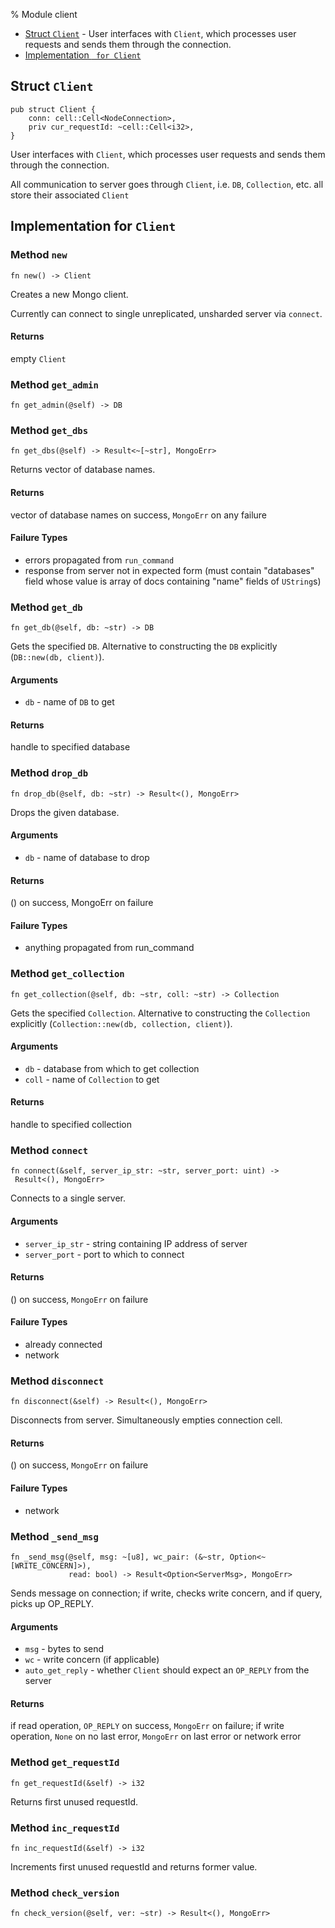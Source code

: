 % Module client

<div class='index'>

* [Struct `Client`](#struct-client) - User interfaces with `Client`, which processes user requests  and sends them through the connection.
* [Implementation ` for Client`](#implementation-for-client)

</div>

## Struct `Client`

~~~ {.rust}
pub struct Client {
    conn: cell::Cell<NodeConnection>,
    priv cur_requestId: ~cell::Cell<i32>,
}
~~~

User interfaces with `Client`, which processes user requests
and sends them through the connection.

All communication to server goes through `Client`, i.e. `DB`,
`Collection`, etc. all store their associated `Client`

## Implementation for `Client`

### Method `new`

~~~ {.rust}
fn new() -> Client
~~~

Creates a new Mongo client.

Currently can connect to single unreplicated, unsharded
server via `connect`.

#### Returns

empty `Client`

### Method `get_admin`

~~~ {.rust}
fn get_admin(@self) -> DB
~~~

### Method `get_dbs`

~~~ {.rust}
fn get_dbs(@self) -> Result<~[~str], MongoErr>
~~~

Returns vector of database names.

#### Returns

vector of database names on success, `MongoErr` on any failure

#### Failure Types

* errors propagated from `run_command`
* response from server not in expected form (must contain
     "databases" field whose value is array of docs containing
     "name" fields of `UString`s)

### Method `get_db`

~~~ {.rust}
fn get_db(@self, db: ~str) -> DB
~~~

Gets the specified `DB`.
Alternative to constructing the `DB` explicitly
(`DB::new(db, client)`).

#### Arguments

* `db` - name of `DB` to get

#### Returns

handle to specified database

### Method `drop_db`

~~~ {.rust}
fn drop_db(@self, db: ~str) -> Result<(), MongoErr>
~~~

Drops the given database.

#### Arguments

* `db` - name of database to drop

#### Returns

() on success, MongoErr on failure

#### Failure Types

* anything propagated from run_command

### Method `get_collection`

~~~ {.rust}
fn get_collection(@self, db: ~str, coll: ~str) -> Collection
~~~

Gets the specified `Collection`.
Alternative to constructing the `Collection` explicitly
(`Collection::new(db, collection, client)`).

#### Arguments

* `db` - database from which to get collection
* `coll` - name of `Collection` to get

#### Returns

handle to specified collection

### Method `connect`

~~~ {.rust}
fn connect(&self, server_ip_str: ~str, server_port: uint) ->
 Result<(), MongoErr>
~~~

Connects to a single server.

#### Arguments

* `server_ip_str` - string containing IP address of server
* `server_port` - port to which to connect

#### Returns

() on success, `MongoErr` on failure

#### Failure Types

* already connected
* network

### Method `disconnect`

~~~ {.rust}
fn disconnect(&self) -> Result<(), MongoErr>
~~~

Disconnects from server.
Simultaneously empties connection cell.

#### Returns

() on success, `MongoErr` on failure

#### Failure Types

* network

### Method `_send_msg`

~~~ {.rust}
fn _send_msg(@self, msg: ~[u8], wc_pair: (&~str, Option<~[WRITE_CONCERN]>),
             read: bool) -> Result<Option<ServerMsg>, MongoErr>
~~~

Sends message on connection; if write, checks write concern,
and if query, picks up OP_REPLY.

#### Arguments

* `msg` - bytes to send
* `wc` - write concern (if applicable)
* `auto_get_reply` - whether `Client` should expect an `OP_REPLY`
                     from the server

#### Returns

if read operation, `OP_REPLY` on success, `MongoErr` on failure;
if write operation, `None` on no last error, `MongoErr` on last error
     or network error

### Method `get_requestId`

~~~ {.rust}
fn get_requestId(&self) -> i32
~~~

Returns first unused requestId.

### Method `inc_requestId`

~~~ {.rust}
fn inc_requestId(&self) -> i32
~~~

Increments first unused requestId and returns former value.

### Method `check_version`

~~~ {.rust}
fn check_version(@self, ver: ~str) -> Result<(), MongoErr>
~~~

